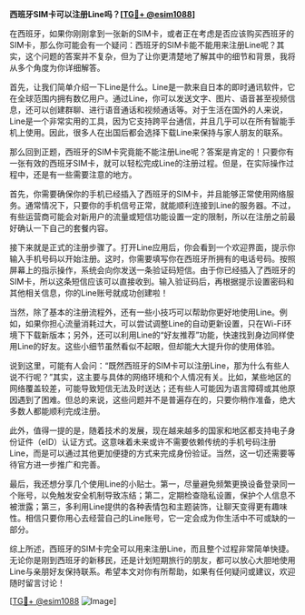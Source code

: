 **西班牙SIM卡可以注册Line吗？[[TG💪+ @esim1088](https://t.me/s/esim1088)]**

在西班牙，如果你刚刚拿到一张新的SIM卡，或者正在考虑是否应该购买西班牙的SIM卡，那么你可能会有一个疑问：西班牙的SIM卡能不能用来注册Line呢？其实，这个问题的答案并不复杂，但为了让你更清楚地了解其中的细节和背景，我将从多个角度为你详细解答。

首先，让我们简单介绍一下Line是什么。Line是一款来自日本的即时通讯软件，它在全球范围内拥有数亿用户。通过Line，你可以发送文字、图片、语音甚至视频信息，还可以创建群聊、进行语音通话和视频通话等。对于生活在国外的人来说，Line是一个非常实用的工具，因为它支持跨平台通信，并且几乎可以在所有智能手机上使用。因此，很多人在出国后都会选择下载Line来保持与家人朋友的联系。

那么回到正题，西班牙的SIM卡究竟能不能注册Line呢？答案是肯定的！只要你有一张有效的西班牙SIM卡，就可以轻松完成Line的注册过程。但是，在实际操作过程中，还是有一些需要注意的地方。

首先，你需要确保你的手机已经插入了西班牙的SIM卡，并且能够正常使用网络服务。通常情况下，只要你的手机信号正常，就能顺利连接到Line的服务器。不过，有些运营商可能会对新用户的流量或短信功能设置一定的限制，所以在注册之前最好确认一下自己的套餐内容。

接下来就是正式的注册步骤了。打开Line应用后，你会看到一个欢迎界面，提示你输入手机号码以开始注册。这时，你需要填写你在西班牙所拥有的电话号码。按照屏幕上的指示操作，系统会向你发送一条验证码短信。由于你已经插入了西班牙的SIM卡，所以这条短信应该可以直接收到。输入验证码后，再根据提示设置密码和其他相关信息，你的Line账号就成功创建啦！

当然，除了基本的注册流程外，还有一些小技巧可以帮助你更好地使用Line。例如，如果你担心流量消耗过大，可以尝试调整Line的自动更新设置，只在Wi-Fi环境下下载新版本；另外，还可以利用Line的“好友推荐”功能，快速找到身边同样使用Line的好友。这些小细节虽然看似不起眼，但却能大大提升你的使用体验。

说到这里，可能有人会问：“既然西班牙的SIM卡可以注册Line，那为什么有些人说不行呢？”其实，这主要与具体的网络环境和个人情况有关。比如，某些地区的网络覆盖较差，可能导致短信无法及时送达；还有些人可能因为语言障碍或其他原因遇到了困难。但总的来说，这些问题并不是普遍存在的，只要你稍作准备，绝大多数人都能顺利完成注册。

此外，值得一提的是，随着技术的发展，现在越来越多的国家和地区都支持电子身份证件（eID）认证方式。这意味着未来或许不需要依赖传统的手机号码注册Line，而是可以通过其他更加便捷的方式来完成身份验证。当然，这一切还需要等待官方进一步推广和完善。

最后，我还想分享几个使用Line的小贴士。第一，尽量避免频繁更换设备登录同一个账号，以免触发安全机制导致冻结；第二，定期检查隐私设置，保护个人信息不被泄露；第三，多利用Line提供的各种表情包和主题装饰，让聊天变得更有趣味性。相信只要你用心去经营自己的Line账号，它一定会成为你生活中不可或缺的一部分。

综上所述，西班牙的SIM卡完全可以用来注册Line，而且整个过程非常简单快捷。无论你是刚到西班牙的新移民，还是计划短期旅行的朋友，都可以放心大胆地使用Line与亲朋好友保持联系。希望本文对你有所帮助，如果有任何疑问或建议，欢迎随时留言讨论！

[[TG💪+ @esim1088](https://t.me/s/esim1088) ![Image](https://i.postimg.cc/4NQfJmqS/Snipaste-2025-05-13-00-14-12.png)]